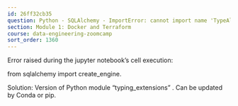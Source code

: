 ```yaml
---
id: 26ff32cb35
question: Python - SQLAlchemy - ImportError: cannot import name 'TypeAliasType' from 'typing_extensions'.
section: Module 1: Docker and Terraform
course: data-engineering-zoomcamp
sort_order: 1360
---
```


Error raised during the jupyter notebook’s cell execution:

from sqlalchemy import create_engine.

Solution: Version of Python module “typing_extensions” . Can be updated by Conda or pip.

